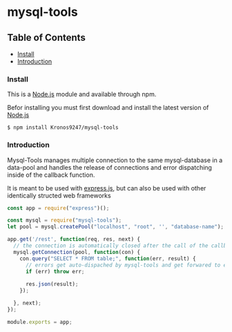 # mysql-tools

## Table of Contents
* [Install](#Install)
* [Introduction](#Introduction)

### Install
This is a [Node.js](https://nodejs.org/) module and available through npm.

Befor installing you must first download and install the latest version of [Node.js](https://nodejs.org/)

```
$ npm install Kronos9247/mysql-tools
```

### Introduction
Mysql-Tools manages multiple connection to the same mysql-database in a data-pool and handles the release of connections and error dispatching inside of the callback function.

It is meant to be used with [express.js](http://expressjs.com/), but can also be used with other identically structed web frameworks

```javascript
const app = require("express")();

const mysql = require("mysql-tools");
let pool = mysql.createPool("localhost", "root", '', "database-name");

app.get('/rest', function(req, res, next) {
  // the connection is automatically closed after the call of the callback function
  mysql.getConnection(pool, function(con) {
    con.query("SELECT * FROM table;", function(err, result) {
      // errors get auto-dispached by mysql-tools and get forwared to express or any other web framework
      if (err) throw err;
      
      res.json(result);
    });

  }, next);
});

module.exports = app;
```
